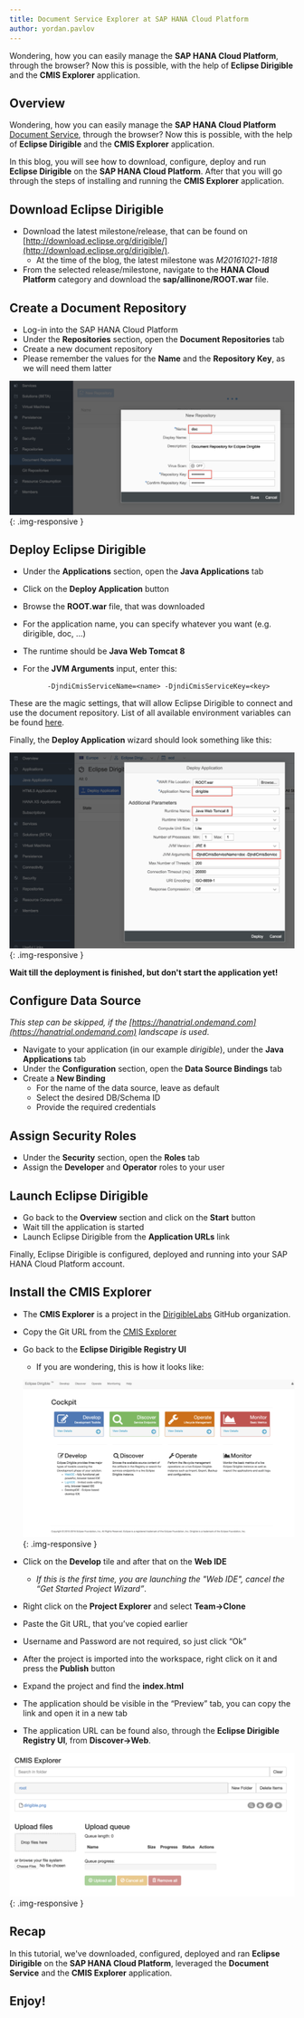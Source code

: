 ```yaml
---
title: Document Service Explorer at SAP HANA Cloud Platform
author: yordan.pavlov
---
```



Wondering, how you can easily manage the **SAP HANA Cloud Platform**, through the browser? Now this is possible, with the help of **Eclipse Dirigible** and the **CMIS Explorer** application.

## Overview

Wondering, how you can easily manage the **SAP HANA Cloud Platform** [Document Service](https://help.hana.ondemand.com/help/frameset.htm?e60b7e45bb57101487a881c7c5487778.html), through the browser? Now this is possible, with the help of **Eclipse Dirigible** and the **CMIS Explorer** application.

In this blog, you will see how to download, configure, deploy and run **Eclipse Dirigible** on the **SAP HANA Cloud Platform**. After that you will go through the steps of installing and running the **CMIS Explorer** application.

## Download Eclipse Dirigible

* Download the latest milestone/release, that can be found on [http://download.eclipse.org/dirigible/](http://download.eclipse.org/dirigible/).
	* At the time of the blog, the latest milestone was *M20161021-1818*
* From the selected release/milestone, navigate to the **HANA Cloud Platform** category and download the **sap/allinone/ROOT.war** file.

## Create a Document Repository

* Log-in into the SAP HANA Cloud Platform
* Under the **Repositories** section, open the **Document Repositories** tab
* Create a new document repository
* Please remember the values for the **Name** and the **Repository Key**, as we will need them latter

![Create a Document Repository](/img/posts/20161103-0/1-create-document-repository.png){: .img-responsive }

## Deploy Eclipse Dirigible

* Under the **Applications** section, open the **Java Applications** tab
* Click on the **Deploy Application** button
* Browse the **ROOT.war** file, that was downloaded
* For the application name, you can specify whatever you want (e.g. dirigible, doc, …)
* The runtime should be **Java Web Tomcat 8**
* For the **JVM Arguments** input, enter this:
			
			-DjndiCmisServiceName=<name> -DjndiCmisServiceKey=<key>

These are the magic settings, that will allow Eclipse Dirigible to connect and use the document repository. List of all available environment variables can be found [here](www.dirigible.io/help/setup_env_vars.html).

Finally, the **Deploy Application** wizard should look something like this:

![Deploy Application](/img/posts/20161103-0/2-deploy-application.png){: .img-responsive }

**Wait till the deployment is finished, but don't start the application yet!**

## Configure Data Source

*This step can be skipped, if the [https://hanatrial.ondemand.com](https://hanatrial.ondemand.com) landscape is used*.


* Navigate to your application (in our example *dirigible*), under the **Java Applications** tab
* Under the **Configuration** section, open the **Data Source Bindings** tab
* Create a **New Binding**
	* For the name of the data source, leave as default
	* Select the desired DB/Schema ID
	* Provide the required credentials

## Assign Security Roles

* Under the **Security** section, open the **Roles** tab
* Assign the **Developer** and **Operator** roles to your user

## Launch Eclipse Dirigible

* Go back to the **Overview** section and click on the **Start** button
* Wait till the application is started
* Launch Eclipse Dirigible from the **Application URLs** link

Finally, Eclipse Dirigible is configured, deployed and running into your SAP HANA Cloud Platform account.

## Install the CMIS Explorer

* The **CMIS Explorer** is a project in the [DirigibleLabs](github.com/dirigiblelabs) GitHub organization.
* Copy the Git URL from the [CMIS Explorer](https://github.com/dirigiblelabs/sample_cmis_explorer)
* Go back to the **Eclipse Dirigible Registry UI**
	* If you are wondering, this is how it looks like:

	![Registry UI](/img/posts/20161103-0/3-registry-ui.png){: .img-responsive }

* Click on the **Develop** tile and after that on the **Web IDE**
	* *If this is the first time, you are launching the "Web IDE", cancel the “Get Started Project Wizard”*.
* Right click on the **Project Explorer** and select **Team->Clone**
* Paste the Git URL, that you’ve copied earlier
* Username and Password are not required, so just click “Ok”
* After the project is imported into the workspace, right click on it and press the **Publish** button
* Expand the project and find the **index.html**
* The application should be visible in the “Preview” tab, you can copy the link and open it in a new tab
* The application URL can be found also, through the **Eclipse Dirigible Registry UI**, from **Discover->Web**.

![Registry UI](/img/posts/20161103-0/4-cmis-explorer.png){: .img-responsive }

## Recap

In this tutorial, we've downloaded, configured, deployed and ran **Eclipse Dirigible** on the **SAP HANA Cloud Platform**, leveraged the **Document Service** and the **CMIS Explorer** application.

## Enjoy!
